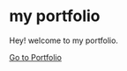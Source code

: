 # my portfolio
Hey! welcome to my portfolio. 

[Go to Portfolio](http://www.google.fr/ "Portfolio Link")
